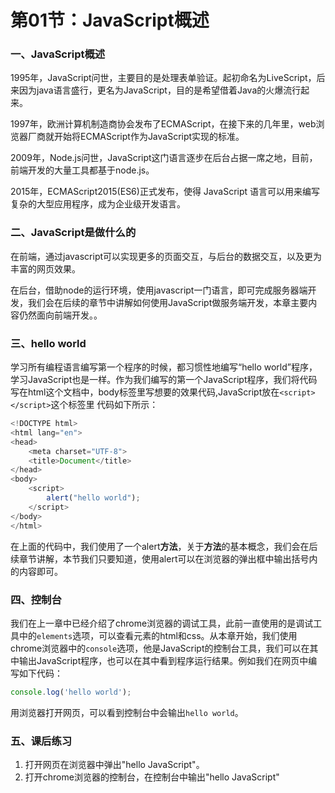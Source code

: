# 第01节：JavaScript概述

### 一、JavaScript概述

1995年，JavaScript问世，主要目的是处理表单验证。起初命名为LiveScript，后来因为java语言盛行，更名为JavaScript，目的是希望借着Java的火爆流行起来。

1997年，欧洲计算机制造商协会发布了ECMAScript，在接下来的几年里，web浏览器厂商就开始将ECMAScript作为JavaScript实现的标准。

2009年，Node.js问世，JavaScript这门语言逐步在后台占据一席之地，目前，前端开发的大量工具都基于node.js。

2015年，ECMAScript2015(ES6)正式发布，使得 JavaScript 语言可以用来编写复杂的大型应用程序，成为企业级开发语言。



### 二、JavaScript是做什么的

在前端，通过javascript可以实现更多的页面交互，与后台的数据交互，以及更为丰富的网页效果。

在后台，借助node的运行环境，使用javascript一门语言，即可完成服务器端开发，我们会在后续的章节中讲解如何使用JavaScript做服务端开发，本章主要内容仍然面向前端开发。。

### 三、hello world

学习所有编程语言编写第一个程序的时候，都习惯性地编写“hello world”程序，学习JavaScript也是一样。作为我们编写的第一个JavaScript程序，我们将代码写在html这个文档中，body标签里写想要的效果代码,JavaScript放在``<script></script>``这个标签里
代码如下所示：

``` javascript
<!DOCTYPE html>
<html lang="en">
<head>
	<meta charset="UTF-8">
	<title>Document</title>
</head>
<body>
	<script>
		alert("hello world");
	</script>
</body>
</html>
```

在上面的代码中，我们使用了一个alert**方法**，关于**方法**的基本概念，我们会在后续章节讲解，本节我们只要知道，使用alert可以在浏览器的弹出框中输出括号内的内容即可。

### 四、控制台

我们在上一章中已经介绍了chrome浏览器的调试工具，此前一直使用的是调试工具中的```elements```选项，可以查看元素的html和css。从本章开始，我们使用chrome浏览器中的```console```选项，他是JavaScript的控制台工具，我们可以在其中输出JavaScript程序，也可以在其中看到程序运行结果。例如我们在网页中编写如下代码：

``` js
console.log('hello world');
```

用浏览器打开网页，可以看到控制台中会输出```hello world```。

### 五、课后练习

1. 打开网页在浏览器中弹出"hello JavaScript"。
2. 打开chrome浏览器的控制台，在控制台中输出"hello JavaScript"